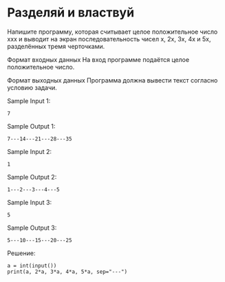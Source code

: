 # Разделяй и властвуй

Напишите программу, которая считывает целое положительное число xxx и выводит на экран последовательность чисел x, 2x, 3x, 4x и 5x, разделённых тремя черточками.

Формат входных данных
На вход программе подаётся целое положительное число.

Формат выходных данных
Программа должна вывести текст согласно условию задачи.

Sample Input 1:
```
7
```

Sample Output 1:
```
7---14---21---28---35
```

Sample Input 2:
```
1
```

Sample Output 2:
```
1---2---3---4---5
```

Sample Input 3:
```
5
```

Sample Output 3:
```
5---10---15---20---25
```

Решение:
```
a = int(input())
print(a, 2*a, 3*a, 4*a, 5*a, sep="---")
```
